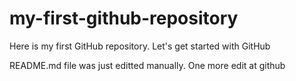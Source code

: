 # my-first-github-repository
Here is my first GitHub repository. Let's get started with GitHub

README.md file was just editted manually. One more edit at github
